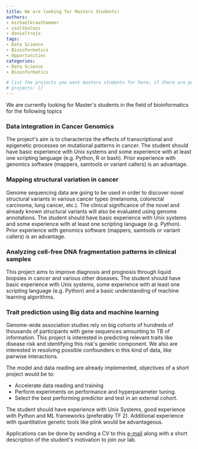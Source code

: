 ```yaml
---
title: We are looking for Masters Students!
authors:
- michaelkrauthammer
- zsoltbalazs
- danieltrejo
tags: 
- Data Science
- Bioinformatics
- Opportunities
categories:
- Data Science
- Bioinformatics

# list the projects you want masters students for here, if there are pages for them
# projects: []
---
```


We are currently looking for Master's students in the field of bioinformatics for the following topics

### Data integration in Cancer Genomics

The project's aim is to characterize the effects of transcriptional and epigenetic processes on mutational patterns in cancer.
The student should have basic experience with Unix systems and some experience with at least one scripting language (e.g. Python, R or bash). Prior experience with genomics software (mappers, samtools or variant callers) is an advantage.

### Mapping structural variation in cancer

Genome sequencing data are going to be used in order to discover novel structural variants in various cancer types (melanoma,   colorectal carcinoma, lung cancer, etc.). The clinical significance of the novel and already known structural variants will also be evaluated using genome annotations.
The student should have basic experience with Unix systems and some experience with at least one scripting language (e.g. Python). Prior experience with genomics software (mappers, samtools or variant callers) is an advantage. 

### Analyzing cell-free DNA fragmentation patterns in clinical samples

This project aims to improve diagnosis and prognosis through liquid biopsies in cancer and various other diseases. 
The student should have basic experience with Unix systems, some experience with at least one scripting language (e.g. Python) and a basic understanding of machine learning algorithms.

### Trait prediction using Big data and machine learning

Genome-wide association studies rely on big cohorts of hundreds of thousands of participants with gene sequences amounting to TB of information. This project is interested in predicting relevant traits like disease risk and identifying this risk's genetic component. We also are interested in resolving possible confounders in this kind of data, like pairwise interactions.

The model and data reading are already implemented, objectives of a short project would be to:
- Accelerate data reading and training
- Perform experiments on performance and hyperparameter tuning.
- Select the best performing predictor and test in an external cohort.

The student should have experience with Unix Systems, good experience with Python and ML frameworks (preferably TF 2). Additional experience with quantitative genetic tools like plink would be advantageous.

Applications can be done by sending a CV to this <a href="#" onclick="u='michael.krauthammer'; d='uzh.ch'; prompt('Copy address to clipboard',u+'@'+d); return false">e-mail</a> along with a short description of the student's motivation to join our lab.

